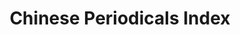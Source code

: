 ---
objectid: '7'
title: Chinese Periodicals Index
alternatetitle: 臺灣期刊文獻資訊網
external_url: https://tpl.ncl.edu.tw/NclService/
category: Academic articles (secondary sources)
institution:
description: Indexing titles of Chinese and Western language periodicals published
  in Taiwan, Hong Kong and Macau, some have full text, some are index only, but searching
  journal titles will find them as open resources on their own platform.
layout: resource
---